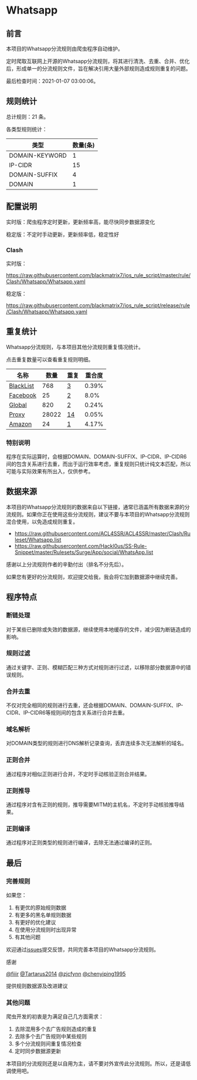 # Whatsapp

## 前言

本项目的Whatsapp分流规则由爬虫程序自动维护。

定时爬取互联网上开源的Whatsapp分流规则，将其进行清洗、去重、合并、优化后，形成单一的分流规则文件，旨在解决引用大量外部规则造成规则重复的问题。



最后检查时间：2021-01-07 03:00:06。

## 规则统计

总计规则：21 条。

各类型规则统计：

| 类型 | 数量(条) |
| ---- | ---- |
| DOMAIN-KEYWORD | 1 |
| IP-CIDR | 15 |
| DOMAIN-SUFFIX | 4 |
| DOMAIN | 1 |
## 配置说明

实时版：爬虫程序定时更新，更新频率高，能尽快同步数据源变化

稳定版：不定时手动更新，更新频率低，稳定性好

### Clash 
实时版：

https://raw.githubusercontent.com/blackmatrix7/ios_rule_script/master/rule/Clash/Whatsapp/Whatsapp.yaml

稳定版：

https://raw.githubusercontent.com/blackmatrix7/ios_rule_script/release/rule/Clash/Whatsapp/Whatsapp.yaml

## 重复统计

Whatsapp分流规则，与本项目其他分流规则重复情况统计。

点击重复数量可以查看重复规则明细。

| 名称 | 数量 | 重复 | 重合度 |
| ---- | ---- | ---- | ------ |
|  [BlackList](https://github.com/blackmatrix7/ios_rule_script/tree/master/rule/Clash/BlackList)    | 768   | [3](https://raw.githubusercontent.com/blackmatrix7/ios_rule_script/master/rule/Clash/Whatsapp/Whatsapp_Repeat.list)   |   0.39% |
|  [Facebook](https://github.com/blackmatrix7/ios_rule_script/tree/master/rule/Clash/Facebook)    | 25   | [2](https://raw.githubusercontent.com/blackmatrix7/ios_rule_script/master/rule/Clash/Whatsapp/Whatsapp_Repeat.list)   |   8.0% |
|  [Global](https://github.com/blackmatrix7/ios_rule_script/tree/master/rule/Clash/Global)    | 820   | [2](https://raw.githubusercontent.com/blackmatrix7/ios_rule_script/master/rule/Clash/Whatsapp/Whatsapp_Repeat.list)   |   0.24% |
|  [Proxy](https://github.com/blackmatrix7/ios_rule_script/tree/master/rule/Clash/Proxy)    | 28022   | [14](https://raw.githubusercontent.com/blackmatrix7/ios_rule_script/master/rule/Clash/Whatsapp/Whatsapp_Repeat.list)   |   0.05% |
|  [Amazon](https://github.com/blackmatrix7/ios_rule_script/tree/master/rule/Clash/Amazon)    | 24   | [1](https://raw.githubusercontent.com/blackmatrix7/ios_rule_script/master/rule/Clash/Whatsapp/Whatsapp_Repeat.list)   |   4.17% |
### 特别说明
程序在实际运算时，会根据DOMAIN、DOMAIN-SUFFIX、IP-CIDR、IP-CIDR6间的包含关系进行去重，而出于运行效率考虑，重复规则只统计纯文本匹配，所以可能与实际效果有所出入，仅供参考。

## 数据来源

本项目的Whatsapp分流规则的数据来自以下链接，通常已涵盖所有数据来源的分流规则。如果你正在使用这些分流规则，建议不要与本项目的Whatsapp分流规则混合使用，以免造成规则重复。

- https://raw.githubusercontent.com/ACL4SSR/ACL4SSR/master/Clash/Ruleset/Whatsapp.list
- https://raw.githubusercontent.com/Hackl0us/SS-Rule-Snippet/master/Rulesets/Surge/App/social/WhatsApp.list


感谢以上分流规则作者的辛勤付出（排名不分先后）。

如果您有更好的分流规则，欢迎提交给我，我会将它加到数据源中继续完善。

## 程序特点

### 断链处理

对于某些已删除或失效的数据源，继续使用本地缓存的文件，减少因为断链造成的影响。

### 规则过滤

通过关键字、正则、模糊匹配三种方式对规则进行过滤，以移除部分数据源中的错误规则。

### 合并去重

不仅对完全相同的规则进行去重，还会根据DOMAIN、DOMAIN-SUFFIX、IP-CIDR、IP-CIDR6等规则间的包含关系进行合并去重。

### 域名解析

对DOMAIN类型的规则进行DNS解析记录查询，丢弃连续多次无法解析的域名。

### 正则合并

通过程序对相似正则进行合并，不定时手动核验正则合并结果。

### 正则推导

通过程序对含有正则的规则，推导需要MITM的主机名，不定时手动核验推导结果。

### 正则编译

通过程序对正则类型的规则进行编译，去除无法通过编译的正则。

## 最后

### 完善规则

如果您：

1. 有更优的原始规则数据
2. 有更多的黑名单规则数据
3. 有更好的优化建议
4. 在使用分流规则时出现异常
5. 有其他问题

欢迎通过[issues](https://github.com/blackmatrix7/ios_rule_script/issues/new)提交反馈，共同完善本项目的Whatsapp分流规则。

感谢

[@fiiir](https://github.com/fiiir) [@Tartarus2014](https://github.com/Tartarus2014) [@zjcfynn](https://github.com/zjcfynn) [@chenyiping1995](https://github.com/chenyiping1995) 

提供规则数据源及改进建议

### 其他问题

爬虫开发的初衷是为满足自己几方面需求：

1. 去除混用多个去广告规则造成的重复
2. 去除多个去广告规则中某些规则
3. 多个分流规则间重复情况检查
4. 定时同步数据源更新

本项目的分流规则还是以自用为主，请不要对外宣传此分流规则。所以，还是请低调使用吧。